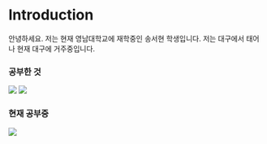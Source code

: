 # Introduction
안녕하세요. 
저는 현재 영남대학교에 재학중인 송서현 학생입니다.
저는 대구에서 태어나 현재 대구에 거주중입니다.




### 공부한 것
<img src="https://img.shields.io/badge/Python-CC6699?style=plastic&logo=Python&logoColor=AAAAAA"/> <img src="https://img.shields.io/badge/C-A8B9CC?style=plastic&logo=Python&logoColor=000000"/>  
### 현재 공부중
<img src="https://img.shields.io/badge/C++-00599C?style=plastic&logo=Python&logoColor=239DFF"/>

